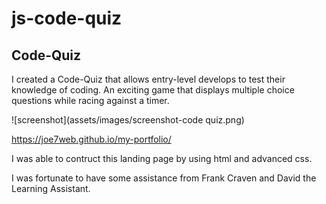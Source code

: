 # js-code-quiz

## Code-Quiz

I created a Code-Quiz that allows entry-level develops to test their knowledge of coding.  An exciting game that displays multiple choice questions while racing against a timer.






![screenshot](assets/images/screenshot-code quiz.png)

https://joe7web.github.io/my-portfolio/

I was able to contruct this landing page by using html and advanced css.

I was fortunate to have some assistance from Frank Craven and David the Learning Assistant.  




